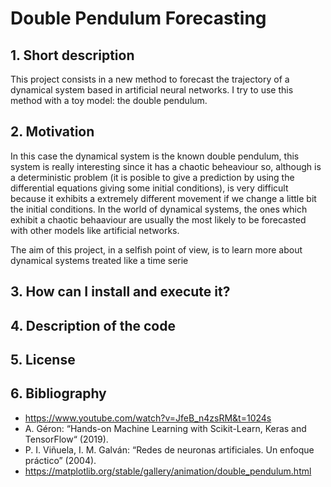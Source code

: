 # Double Pendulum Forecasting

## 1. Short description

This project consists in a new method to forecast the trajectory of a dynamical system based in artificial neural networks. I try to use this method with a toy model: the double pendulum. 

## 2. Motivation

In this case the dynamical system is the known double pendulum, this system is really interesting since
it has a chaotic beheaviour so, although is a deterministic problem (it is posible to give a prediction
by using the differential equations giving some initial conditions), is very difficult because it exhibits a extremely different 
movement if we change a little bit the initial conditions. In the world of dynamical systems, the ones which exhibit a chaotic behaaviour are usually the most likely to 
be forecasted with other models like artificial networks.

The aim of this project, in a selfish point of view, is to learn more about dynamical systems treated like a time serie

## 3. How can I install and execute it?

## 4. Description of the code

## 5. License

## 6. Bibliography

- https://www.youtube.com/watch?v=JfeB_n4zsRM&t=1024s 
- A. Géron: “Hands-on Machine Learning with Scikit-Learn, Keras and TensorFlow“ (2019).
- P. I. Viñuela, I. M. Galván: “Redes de neuronas artificiales. Un enfoque práctico” (2004).
- https://matplotlib.org/stable/gallery/animation/double_pendulum.html
